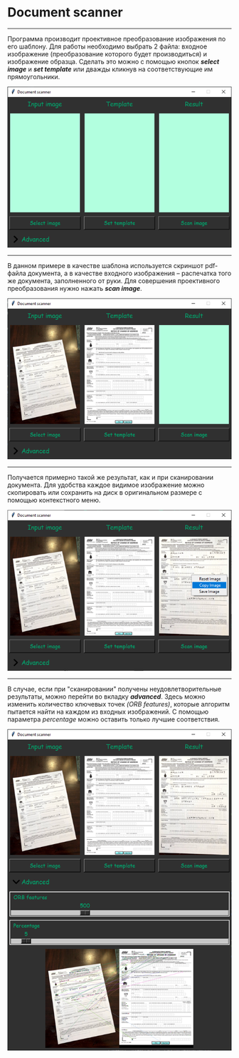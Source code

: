 # Document scanner

---

Программа производит проективное преобразование изображения по его шаблону. Для работы необходимо выбрать 2 файла: входное изображение (преобразование которого будет производиться) и изображение образца. Сделать это можно с помощью кнопок ***select image*** и ***set template*** или дважды кликнув на соответствующие им прямоугольники.

![basic_interface](/assets/basic_interface.png)

---

В данном примере в качестве шаблона используется скриншот pdf-файла документа, а в качестве входного изображения – распечатка того же документа, заполненного от руки. Для совершения проективного преобразования нужно нажать ***scan image***.

![before_scan](/assets/before_scan.png)

---

Получается примерно такой же результат, как и при сканировании документа. Для удобства каждое видимое изображение можно скопировать или сохранить на диск в оригинальном размере с помощью контекстного меню.

![scan_result](/assets/scan_result.png)

---

В случае, если при "сканировании" получены неудовлетворительные результаты, можно перейти во вкладку ***advanced***. Здесь можно изменить количество ключевых точек *(ORB features)*, которые алгоритм пытается найти на каждом из входных изображений. С помощью параметра *percentage* можно оставить только лучшие соответствия.

![advanced_settings](/assets/advanced_settings.png)
